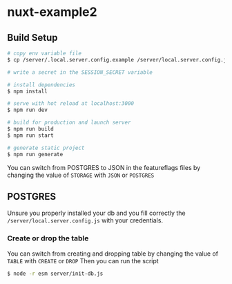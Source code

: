 # nuxt-example2

## Build Setup


```bash
# copy env variable file 
$ cp /server/.local.server.config.example /server/local.server.config.js

# write a secret in the SESSION_SECRET variable

# install dependencies
$ npm install

# serve with hot reload at localhost:3000
$ npm run dev

# build for production and launch server
$ npm run build
$ npm run start

# generate static project
$ npm run generate
```

You can switch from POSTGRES to JSON in the featureflags files by changing the value of `STORAGE` with `JSON` or `POSTGRES` 


## POSTGRES 

Unsure you properly installed your db and you fill correctly the `/server/local.server.config.js` with your credentials. 

### Create or drop the table 

You can switch from creating and dropping table by changing the value of `TABLE` with `CREATE` or `DROP` 
Then you can run the script 
```bash 
$ node -r esm server/init-db.js
```

